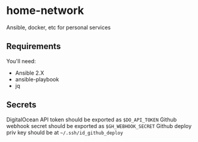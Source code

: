 # home-network

Ansible, docker, etc for personal services

## Requirements

You'll need:
* Ansible 2.X
* ansible-playbook
* jq

## Secrets

DigitalOcean API token should be exported as `$DO_API_TOKEN`
Github webhook secret should be exported as `$GH_WEBHOOK_SECRET`
Github deploy priv key should be at `~/.ssh/id_github_deploy`
